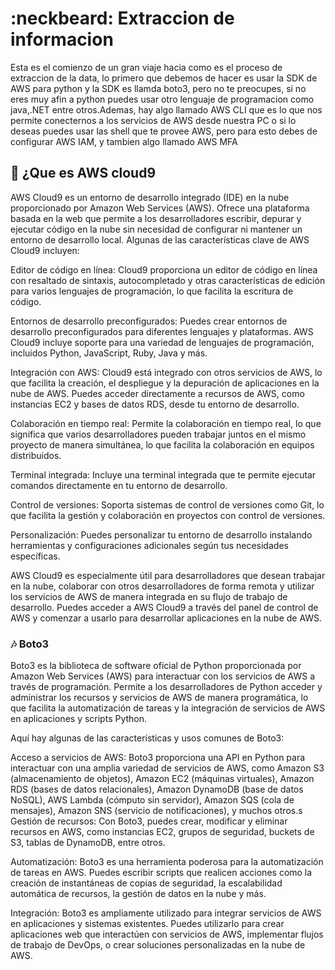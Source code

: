 # :neckbeard: Extraccion de informacion
Esta es el comienzo de un gran viaje hacia como es el proceso de extraccion de la data, lo primero
que debemos de hacer es usar la SDK de AWS para python y la SDK es llamda boto3, pero no te preocupes, si no eres muy afin a python puedes usar otro lenguaje de programacion como java,.NET entre otros.Ademas, hay algo llamado AWS CLI que es lo que nos permite conecternos a los servicios de AWS desde nuestra PC o si lo deseas puedes usar las shell que te provee AWS, pero para esto debes de configurar AWS IAM, y tambien algo llamado AWS MFA

##  :star2: ¿Que es AWS cloud9
AWS Cloud9 es un entorno de desarrollo integrado (IDE) en la nube proporcionado por Amazon Web Services (AWS). Ofrece una plataforma basada en la web que permite a los desarrolladores escribir, depurar y ejecutar código en la nube sin necesidad de configurar ni mantener un entorno de desarrollo local. Algunas de las características clave de AWS Cloud9 incluyen:

Editor de código en línea: Cloud9 proporciona un editor de código en línea con resaltado de sintaxis, autocompletado y otras características de edición para varios lenguajes de programación, lo que facilita la escritura de código.

Entornos de desarrollo preconfigurados: Puedes crear entornos de desarrollo preconfigurados para diferentes lenguajes y plataformas. AWS Cloud9 incluye soporte para una variedad de lenguajes de programación, incluidos Python, JavaScript, Ruby, Java y más.

Integración con AWS: Cloud9 está integrado con otros servicios de AWS, lo que facilita la creación, el despliegue y la depuración de aplicaciones en la nube de AWS. Puedes acceder directamente a recursos de AWS, como instancias EC2 y bases de datos RDS, desde tu entorno de desarrollo.

Colaboración en tiempo real: Permite la colaboración en tiempo real, lo que significa que varios desarrolladores pueden trabajar juntos en el mismo proyecto de manera simultánea, lo que facilita la colaboración en equipos distribuidos.

Terminal integrada: Incluye una terminal integrada que te permite ejecutar comandos directamente en tu entorno de desarrollo.

Control de versiones: Soporta sistemas de control de versiones como Git, lo que facilita la gestión y colaboración en proyectos con control de versiones.

Personalización: Puedes personalizar tu entorno de desarrollo instalando herramientas y configuraciones adicionales según tus necesidades específicas.

AWS Cloud9 es especialmente útil para desarrolladores que desean trabajar en la nube, colaborar con otros desarrolladores de forma remota y utilizar los servicios de AWS de manera integrada en su flujo de trabajo de desarrollo. Puedes acceder a AWS Cloud9 a través del panel de control de AWS y comenzar a usarlo para desarrollar aplicaciones en la nube de AWS.

### :notes: Boto3
Boto3 es la biblioteca de software oficial de Python proporcionada por Amazon Web Services (AWS) para interactuar con los servicios de AWS a través de programación. Permite a los desarrolladores de Python acceder y administrar los recursos y servicios de AWS de manera programática, lo que facilita la automatización de tareas y la integración de servicios de AWS en aplicaciones y scripts Python.

Aquí hay algunas de las características y usos comunes de Boto3:

Acceso a servicios de AWS: Boto3 proporciona una API en Python para interactuar con una amplia variedad de servicios de AWS, como Amazon S3 (almacenamiento de objetos), Amazon EC2 (máquinas virtuales), Amazon RDS (bases de datos relacionales), Amazon DynamoDB (base de datos NoSQL), AWS Lambda (cómputo sin servidor), Amazon SQS (cola de mensajes), Amazon SNS (servicio de notificaciones), y muchos otros.s
Gestión de recursos: Con Boto3, puedes crear, modificar y eliminar recursos en AWS, como instancias EC2, grupos de seguridad, buckets de S3, tablas de DynamoDB, entre otros.

Automatización: Boto3 es una herramienta poderosa para la automatización de tareas en AWS. Puedes escribir scripts que realicen acciones como la creación de instantáneas de copias de seguridad, la escalabilidad automática de recursos, la gestión de datos en la nube y más.

Integración: Boto3 es ampliamente utilizado para integrar servicios de AWS en aplicaciones y sistemas existentes. Puedes utilizarlo para crear aplicaciones web que interactúen con servicios de AWS, implementar flujos de trabajo de DevOps, o crear soluciones personalizadas en la nube de AWS.